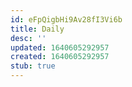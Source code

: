 ```yaml
---
id: eFpQigbHi9Av28fI3Vi6b
title: Daily
desc: ''
updated: 1640605292957
created: 1640605292957
stub: true
---
```


